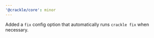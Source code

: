 ```yaml
---
'@crackle/core': minor
---
```


Added a `fix` config option that automatically runs `crackle fix` when necessary.
